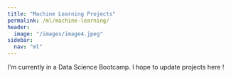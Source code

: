 ```yaml
---
title: "Machine Learning Projects"
permalink: /ml/machine-learning/
header:
  image: "/images/image4.jpeg"
sidebar:
  nav: "ml"
---
```

I'm currently in a Data Science Bootcamp.
I hope to update projects here !
